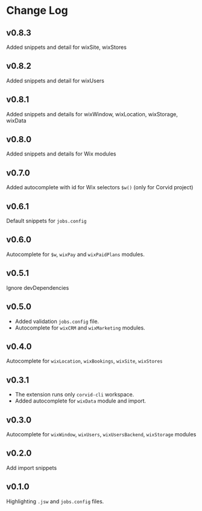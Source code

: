 # Change Log

## v0.8.3
Added snippets and detail for wixSite, wixStores

## v0.8.2
Added snippets and detail for wixUsers

## v0.8.1
Added snippets and details for wixWindow, wixLocation, wixStorage, wixData

## v0.8.0
Added snippets and details for Wix modules

## v0.7.0
Added autocomplete with id for Wix selectors `$w()` (only for Corvid project)

## v0.6.1
Default snippets for `jobs.config`

## v0.6.0
Autocomplete for `$w`, `wixPay` and `wixPaidPlans` modules.

## v0.5.1
Ignore devDependencies

## v0.5.0
* Added validation `jobs.config` file.
* Autocomplete for `wixCRM` and `wixMarketing` modules.

## v0.4.0
Autocomplete for `wixLocation`, `wixBookings`, `wixSite`, `wixStores`

## v0.3.1
* The extension runs only `corvid-cli` workspace.
* Added autocomplete for `wixData` module and import.

## v0.3.0
Autocomplete for `wixWindow`, `wixUsers`, `wixUsersBackend`, `wixStorage` modules

## v0.2.0
Add import snippets

## v0.1.0
Highlighting `.jsw` and `jobs.config` files.
